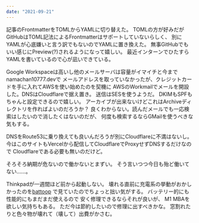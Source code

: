 ```yaml
---
date: "2021-09-21"
---
```


記事のFrontmatterをTOMLからYAMLに切り替えた。
TOMLの方が好みだがGitHubはTOML記法によるFrontmatterはサポートしていないらしく、
別にYAMLが心底嫌いと言う訳でもないのでYAMLに置き換えた。
無事GitHubでもいい感じにPreview(?)されるようになって嬉しい。
最近インターンでひたすらYAMLを書いているので心が凪いできている。

Google Workspaceは高いし他のメールサーバは容量がイマイチと今までnamachan10777.devで
メールアドレスを取っていなかったが、クレジットカードを手に入れてAWSを使い始めたのを契機に
AWSのWorkmailでメールを開設した。DNSはCloudflareで据え置き。
送信はSESを使うようだ。
DKIMもSPFもちゃんと設定できるので嬉しい。
アーカイブが出来ないけどこれはArchiveディレクトリを作ればよいのだろうか？
良くわからない。読んだメールでも一応検索はしたいので消したくはないのだが、
何度も検索するならGMailを使うべきな気もする。

DNSをRoute53に乗り換えても良いんだろうが別にCloudflareに不満はないし。
今はこのサイトもVercelから配信してCloudflareでProxyせずDNSするだけなので
Cloudflareである必要も無いのだけど。

そろそろ納期が危ないので働かないとまずい。
そう言いつつ今日も殆ど働いてない……。

Thinkpadが一週間ほど前から起動しない。
壊れる直前に充電系の挙動がおかしかったのを[battoop](https://github.com/svartalf/rust-battop)
で見ていたのでちょっと拙い気がする。
バッテリー的にも性能的にもまだまだ使えるので
安く修理できるならそれが良いが、
M1 MBAを欲しい気持ちもある。
ただ今は節約したいので修理に出すべきかな。
窓割れたりと色々物が壊れて（壊して）出費がかさむ。

